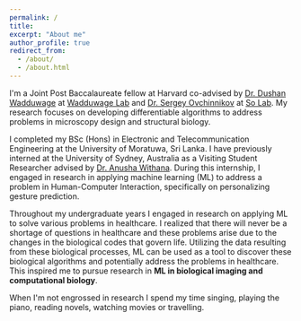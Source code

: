```yaml
---
permalink: /
title: 
excerpt: "About me"
author_profile: true
redirect_from: 
  - /about/
  - /about.html
---
```


I'm a Joint Post Baccalaureate fellow at Harvard co-advised by [Dr. Dushan Wadduwage](https://scholar.google.com/citations?user=LHmeoN4AAAAJ&hl=en) at [Wadduwage Lab](http://www.wadduwagelab.com) and [Dr. Sergey Ovchinnikov](https://scholar.google.com/citations?user=8KJ9gf4AAAAJ&hl=en) at [So Lab](https://site.solab.org). My research focuses on developing differentiable algorithms to address problems in microscopy design and structural biology.

I completed my BSc (Hons) in Electronic and Telecommunication Engineering at the University of Moratuwa, Sri Lanka. I have previously interned at the University of Sydney, Australia as a Visiting Student Researcher advised by [Dr. Anusha Withana](https://scholar.google.com.sg/citations?user=y17ckyIAAAAJ&hl=en). During this internship, I engaged in research in applying machine learning (ML) to address a problem in Human-Computer Interaction, specifically on personalizing gesture prediction.

Throughout my undergraduate years I engaged in research on applying ML to solve various problems in healthcare. I realized that there will never be a shortage of questions in healthcare and these problems arise due to the changes in the biological codes that govern life. Utilizing the data resulting from these biological processes, ML can be used as a tool to discover these biological algorithms and potentially address the problems in healthcare. This inspired me to pursue research in **ML in biological imaging and computational biology**.

When I'm not engrossed in research I spend my time singing, playing the piano, reading novels, watching movies or travelling.